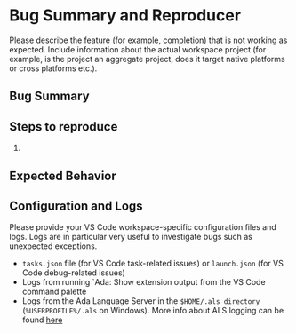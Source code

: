 # Bug Summary and Reproducer

Please describe the feature (for example, completion) that is not working as expected.
Include information about the actual workspace project (for example, is the project an aggregate project, does it target native platforms or cross platforms etc.).

## Bug Summary

## Steps to reproduce

1.

## Expected Behavior

## Configuration and Logs

Please provide your VS Code workspace-specific configuration files and logs. Logs are in particular very useful to investigate bugs such as unexpected exceptions.

- `tasks.json` file (for VS Code task-related issues) or `launch.json` (for VS Code debug-related issues)
- Logs from running `Ada: Show extension output from the VS Code command palette
- Logs from the Ada Language Server in the  `$HOME/.als directory` (`%USERPROFILE%/.als` on Windows). More info about ALS logging can be found [here](https://github.com/AdaCore/ada_language_server/blob/master/doc/traces.md)

